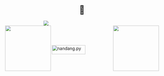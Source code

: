 <h1 align="center">👋</h1>
<style>
.sigle {margin-left: auto;margin-right: auto;width: 50%;}
</style><div class="sigle"><a href="https://github.com/nandangpy/"><img src="https://github-readme-stats.vercel.app/api/top-langs/?username=nandangpy&hide=html,css,scss,html&layout=compact&theme=merko"></a></div><a href="https://github.com/nandangpy/"><img align="left" src="https://github-readme-streak-stats.herokuapp.com/?user=nandangpy&theme=merko" style="width:150px"/></a><a href="https://github.com/nandangpy/"><img align="right" src="https://github-readme-stats.vercel.app/api?username=nandangpy&show_icons=true&theme=merko" style="width:150px"></a><div><br><br><br><p><a href="https://www.buymeacoffee.com/nandang.py"> <img align="left" position="fixed" src="https://cdn.buymeacoffee.com/buttons/v2/default-yellow.png" height="30" width="110" alt="nandang.py" /></a></p><div>
